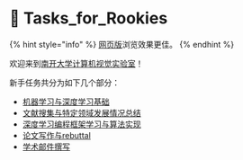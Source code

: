 # 💪 Tasks\_for\_Rookies

{% hint style="info" %}
[网页版](https://nkcvlab.gitbook.io/tasks\_for\_rookies)浏览效果更佳。
{% endhint %}

欢迎来到[南开大学计算机视觉实验室](http://cv.nankai.edu.cn/)！

新手任务共分为如下几个部分：

* [机器学习与深度学习基础](https://nkcvlab.gitbook.io/tasks\_for\_rookies/text/ml-and-dl-fundamentals)
* [文献搜集与特定领域发展情况总结](https://nkcvlab.gitbook.io/tasks\_for\_rookies/text/literature-collection-and-summary-of-fields)
* [深度学习编程框架学习与算法实现](https://nkcvlab.gitbook.io/tasks\_for\_rookies/text/programming-learning)
* [论文写作与rebuttal](https://nkcvlab.gitbook.io/tasks\_for\_rookies/text/writing-and-rebuttal)
* [学术邮件撰写](https://nkcvlab.gitbook.io/tasks\_for\_rookies/text/academic-mail-writing)
